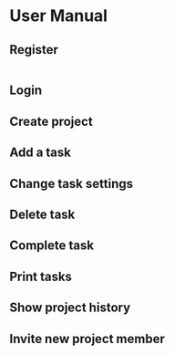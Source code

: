 # User Manual

## Register
<image href="https://github.com/MichiFrech/TMS/blob/master/User%20Manual/Pictures/Register.PNG"></image>

## Login


## Create project


## Add a task


## Change task settings


## Delete task


## Complete task


## Print tasks


## Show project history


## Invite new project member
